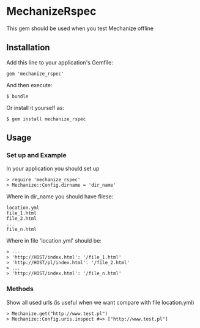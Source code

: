 # MechanizeRspec

This gem should be used when you test Mechanize offline

## Installation

Add this line to your application's Gemfile:

    gem 'mechanize_rspec'

And then execute:

    $ bundle

Or install it yourself as:

    $ gem install mechanize_rspec

## Usage

### Set up and Example

In your application you should set up

    > require 'mechanize_rspec'
    > Mechanize::Config.dirname = 'dir_name'

Where in dir_name you should have filese:

    location.yml
    file_1.html
    file_2.html
    ...
    file_n.html

Where in file 'location.yml' should be:

    > ---
    > 'http://HOST/index.html': '/file_1.html'
    > 'http://HOST/pl/index.html': '/file_2.html'
    > ...
    > 'http://HOST/index.html': '/file_n.html'

### Methods

Show all used urls (is useful when we want compare with file location.yml)

    > Mechanize.get("http://www.test.pl")
    > Mechanize::Config.uris.inspect #=> ["http://www.test.pl"]



